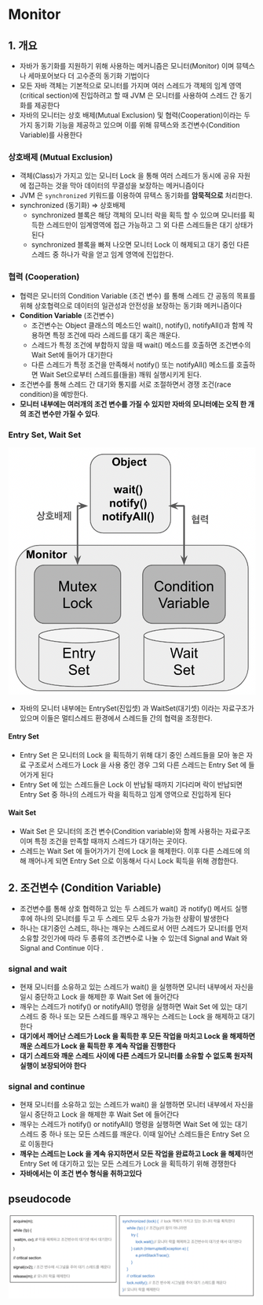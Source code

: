 # Monitor



## 1. 개요

- 자바가 동기화를 지원하기 위해 사용하는 메커니즘은 모니터(Monitor) 이며 뮤텍스나 세마포어보다 더 고수준의 동기화 기법이다
- 모든 자바 객체는 기본적으로 모니터를 가지며 여러 스레드가 객체의 임계 영역(critical section)에 진입하려고 할 때 JVM 은 모니터를 사용하여 스레드 간 동기화를 제공한다
- 자바의 모니터는 상호 배제(Mutual Exclusion) 및 협력(Cooperation)이라는 두 가지 동기화 기능을 제공하고 있으며 이를 위해 뮤텍스와 조건변수(Condition Variable)를 사용한다



### 상호배제 (Mutual Exclusion)

- 객체(Class)가 가지고 있는 모니터 Lock 을 통해 여러 스레드가 동시에 공유 자원에 접근하는 것을 막아 데이터의 무결성을 보장하는 메커니즘이다
- JVM 은 `synchronized` 키워드를 이용하여 뮤텍스 동기화를 **암묵적으로** 처리한다.
- synchronized (동기화) => 상호배제
  - synchronized 블록은 해당 객체의 모니터 락을 획득 할 수 있으며 모니터를 획득한 스레드만이 임계영역에 접근 가능하고 그 외 다른 스레드들은 대기 상태가 된다
  - synchronized 블록을 빠져 나오면 모니터 Lock 이 해제되고 대기 중인 다른 스레드 중 하나가 락을 얻고 임계 영역에 진입한다.



### 협력 (Cooperation)

- 협력은 모니터의 Condition Variable (조건 변수) 를 통해 스레드 간 공동의 목표를 위해 상호협력으로 데이터의 일관성과 안전성을 보장하는 동기화 메커니즘이다
- **Condition Variable** (조건변수)
  - 조건변수는 Object 클래스의 메소드인 wait(), notify(), notifyAll()과 함께 작용하면 특정 조건에 따라 스레드를 대기 혹은 깨운다.
  - 스레드가 특정 조건에 부합하지 않을 때 wait() 메소드를 호출하면 조건변수의 Wait Set에 들어가 대기한다
  - 다른 스레드가 특정 조건을 만족해서 notify() 또는 notifyAll() 메소드를 호출하면 Wait Set으로부터 스레드를(들을) 깨워 실행시키게 된다. 
- 조건변수를 통해 스레드 간 대기와 통지를 서로 조절하면서 경쟁 조건(race condition)을 예방한다.
- **모니터 내부에는 여러개의 조건 변수를 가질 수 있지만 자바의 모니터에는 오직 한 개의 조건 변수만 가질 수 있다**.





### Entry Set, Wait Set

![스크린샷 2024-01-26 오후 7.33.30](img/10.png)

- 자바의 모니터 내부에는 EntrySet(진입셋) 과 WaitSet(대기셋) 이라는 자료구조가 있으며 이들은 멀티스레드 환경에서 스레드들 간의 협력을 조정한다.



#### Entry Set

- Entry Set 은 모니터의 Lock 을 획득하기 위해 대기 중인 스레드들을 모아 놓은 자료 구조로서 스레드가 Lock 을 사용 중인 경우 그외 다른 스레드는 Entry Set 에 들어가게 된다 
- Entry Set 에 있는 스레드들은 Lock 이 반납될 때까지 기다리며 락이 반납되면 Entry Set 중 하나의 스레드가 락을 획득하고 임계 영역으로 진입하게 된다 

#### Wait Set

- Wait Set 은 모니터의 조건 변수(Condition variable)와 함께 사용하는 자료구조이며 특정 조건을 만족할 때까지 스레드가 대기하는 곳이다.
- 스레드는 Wait Set 에 들어가가기 전에 Lock 을 해제한다. 이후 다른 스레드에 의해 깨어나게 되면 Entry Set 으로 이동해서 다시 Lock 획득을 위해 경합한다.







## 2. 조건변수 (Condition Variable)

- 조건변수를 통해 상호 협력하고 있는 두 스레드가 wait() 과 notify() 메서드 실행 후에 하나의 모니터를 두고 두 스레드 모두 소유가 가능한 상황이 발생한다
- 하나는 대기중인 스레드, 하나는 깨우는 스레드로서 어떤 스레드가 모니터를 먼저 소유할 것인가에 따라 두 종류의 조건변수로 나눌 수 있는데 Signal and Wait 와 Signal and Continue 이다  .





### signal and wait

- 현재 모니터를 소유하고 있는 스레드가 wait() 을 실행하면 모니터 내부에서 자신을 일시 중단하고 Lock 을 해제한 후 Wait Set 에 들어간다
- 깨우는 스레드가 notify() or notifyAll() 명령을 실행하면 Wait Set 에 있는 대기 스레드 중 하나 또는 모든 스레드를 깨우고 깨우는 스레드는 Lock 을 해제하고 대기한다
- **대기에서 깨어난 스레드가 Lock 을 획득한 후 모든 작업을 마치고 Lock 을 해제하면 깨운 스레드가 Lock 을 획득한 후 계속 작업을 진행한다**
- **대기 스레드와 깨운 스레드 사이에 다른 스레드가 모니터를 소유할 수 없도록 원자적 실행이 보장되어야 한다**



### signal and continue

- 현재 모니터를 소유하고 있는 스레드가 wait() 을 실행하면 모니터 내부에서 자신을 일시 중단하고 Lock 을 해제한 후 Wait Set 에 들어간다
- 깨우는 스레드가 notify() or notifyAll() 명령을 실행하면 Wait Set 에 있는 대기 스레드 중 하나 또는 모든 스레드를 깨운다. 이때 일어난 스레드들은 Entry Set 으로 이동한다
- **깨우는 스레드는 Lock 을 계속 유지하면서 모든 작업을 완료하고 Lock 을 해제**하면 Entry Set 에 대기하고 있는 모든 스레드가 Lock 을 획득하기 위해 경쟁한다
- **자바에서는 이 조건 변수 형식을 취하고있다**







## pseudocode

![스크린샷 2024-01-26 오후 7.26.20](img/11.png)


